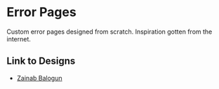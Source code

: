 # Error Pages

Custom error pages designed from scratch. Inspiration gotten from the internet.

## Link to Designs

- [Zainab Balogun](https://twitter.com/zayne_ovaa_/status/1490673864350830593?s=20&t=m7fiwsJRUPuykIOuLoFe7A)